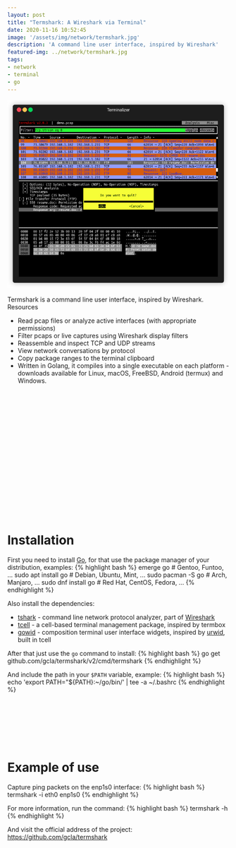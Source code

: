 ```yaml
---
layout: post
title: "Termshark: A Wireshark via Terminal"
date: 2020-11-16 10:52:45
image: '/assets/img/network/termshark.jpg'
description: 'A command line user interface, inspired by Wireshark'
featured-img: ../network/termshark.jpg
tags:
- network
- terminal
- go
---
```


![Termshark: A Wireshark via Terminal](/assets/img/network/termshark.jpg)

Termshark is a command line user interface, inspired by Wireshark.
Resources

+ Read pcap files or analyze active interfaces (with appropriate permissions)
+ Filter pcaps or live captures using Wireshark display filters
+ Reassemble and inspect TCP and UDP streams
+ View network conversations by protocol
+ Copy package ranges to the terminal clipboard
+ Written in Golang, it compiles into a single executable on each platform - downloads available for Linux, macOS, FreeBSD, Android (termux) and Windows.

<!-- QUADRADO -->
<script async src="//pagead2.googlesyndication.com/pagead/js/adsbygoogle.js"></script>
<ins class="adsbygoogle"
style="display:inline-block;width:336px;height:280px"
data-ad-client="ca-pub-2838251107855362"
data-ad-slot="5351066970"></ins>
<script>
(adsbygoogle = window.adsbygoogle || []).push({});
</script>

# Installation
First you need to install [Go](https://golang.org/), for that use the package manager of your distribution, examples:
{% highlight bash %}
emerge go # Gentoo, Funtoo, ...
sudo apt install go # Debian, Ubuntu, Mint, ...
sudo pacman -S go # Arch, Manjaro, ...
sudo dnf install go # Red Hat, CentOS, Fedora, ...
{% endhighlight %}

Also install the dependencies:

+ [tshark](https://www.wireshark.org/docs/man-pages/tshark.html) - command line network protocol analyzer, part of [Wireshark](https://wireshark.org/)
+ [tcell](https://github.com/gdamore/tcell) - a cell-based terminal management package, inspired by termbox
+ [gowid](https://github.com/gcla/gowid) - composition terminal user interface widgets, inspired by [urwid](http://urwid.org/), built in tcell

After that just use the `go` command to install:
{% highlight bash %}
go get github.com/gcla/termshark/v2/cmd/termshark
{% endhighlight %}

And include the path in your `$PATH` variable, example:
{% highlight bash %}
echo 'export PATH="${PATH}:~/go/bin/' | tee -a ~/.bashrc
{% endhighlight %}

<!-- LISTA MIN -->
<script async src="//pagead2.googlesyndication.com/pagead/js/adsbygoogle.js"></script>
<ins class="adsbygoogle"
style="display:inline-block;width:730px;height:95px"
data-ad-client="ca-pub-2838251107855362"
data-ad-slot="5351066970"></ins>
<script>
(adsbygoogle = window.adsbygoogle || []).push({});
</script>

# Example of use

Capture ping packets on the enp1s0 interface:
{% highlight bash %}
termshark -i eth0 enp1s0
{% endhighlight %}

For more information, run the command:
{% highlight bash %}
termshark -h
{% endhighlight %}

And visit the official address of the project: <https://github.com/gcla/termshark>


<!-- RETANGULO LARGO -->
<script async src="https://pagead2.googlesyndication.com/pagead/js/adsbygoogle.js"></script>
<!-- Informat -->
<ins class="adsbygoogle"
style="display:block"
data-ad-client="ca-pub-2838251107855362"
data-ad-slot="2327980059"
data-ad-format="auto"
data-full-width-responsive="true"></ins>
<script>
(adsbygoogle = window.adsbygoogle || []).push({});
</script>
    
